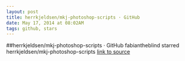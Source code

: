 ```yaml
---
layout: post
title: herrkjeldsen/mkj-photoshop-scripts · GitHub
date: May 17, 2014 at 08:02AM
tags: github, stars
---
```

##herrkjeldsen/mkj-photoshop-scripts · GitHub
fabiantheblind starred herrkjeldsen/mkj-photoshop-scripts
[link to source](http://ift.tt/1jo7poJ) 
